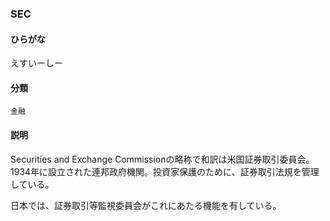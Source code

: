 <div style="display:none;">

## [あ行](securities-terms?id=あ行)
## [か行](securities-terms?id=か行)
## [さ行](securities-terms?id=さ行)
## [た行](securities-terms?id=た行)
## [な行](securities-terms?id=な行)
## [は行](securities-terms?id=は行)
## [ま行](securities-terms?id=ま行)
## [や行](securities-terms?id=や行)
## [ら行](securities-terms?id=ら行)
## [わ行](securities-terms?id=わ行)
## [英数字・記号](securities-terms?id=英数字・記号)

</div>

### SEC

#### ひらがな

えすいーしー

#### 分類

`金融`

#### 説明

Securities and Exchange Commissionの略称で和訳は米国証券取引委員会。1934年に設立された連邦政府機関。投資家保護のために、証券取引法規を管理している。
日本では、証券取引等監視委員会がこれにあたる機能を有している。

